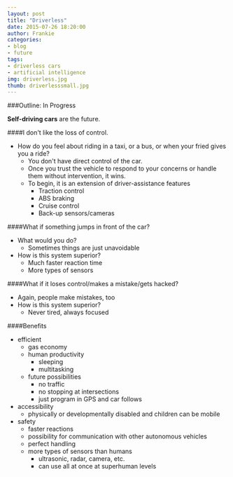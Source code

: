 ```yaml
---
layout: post
title: "Driverless"
date: 2015-07-26 18:20:00
author: Frankie
categories:
- blog 
- future
tags:
- driverless cars
- artificial intelligence
img: driverless.jpg
thumb: driverlesssmall.jpg
---
```

###Outline: In Progress

<b>Self-driving cars</b> are the future.


####I don't like the loss of control.
* How do you feel about riding in a taxi, or a bus, or when your fried gives you a ride?
    * You don't have direct control of the car.
    * Once you trust the vehicle to respond to your concerns or handle them without intervention, it wins.
    * To begin, it is an extension of driver-assistance features
        * Traction control
        * ABS braking
        * Cruise control
        * Back-up sensors/cameras


####What if something jumps in front of the car?
* What would you do?
    * Sometimes things are just unavoidable
* How is this system superior?
    * Much faster reaction time
    * More types of sensors

####What if it loses control/makes a mistake/gets hacked?
* Again, people make mistakes, too
* How is this system superior?
    * Never tired, always focused

####Benefits
* efficient
    * gas economy
    * human productivity
        * sleeping
        * multitasking
    * future possibilities
        * no traffic
        * no stopping at intersections
        * just program in GPS and car follows
* accessibility
    * physically or developmentally disabled and children can be mobile
* safety
    * faster reactions
    * possibility for communication with other autonomous vehicles
    * perfect handling
    * more types of sensors than humans
        * ultrasonic, radar, camera, etc.
        * can use all at once at superhuman levels